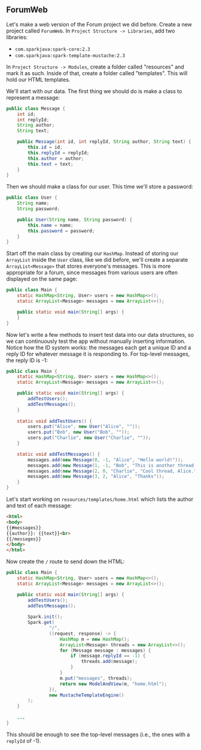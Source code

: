 ## ForumWeb

Let's make a web version of the Forum project we did before. Create a new project called `ForumWeb`. In `Project Structure -> Libraries`, add two libraries:

* `com.sparkjava:spark-core:2.3`
* `com.sparkjava:spark-template-mustache:2.3`

In `Project Structure -> Modules`, create a folder called "resources" and mark it as such. Inside of that, create a folder called "templates". This will hold our HTML templates.

We'll start with our data. The first thing we should do is make a class to represent a message:

```java
public class Message {
    int id;
    int replyId;
    String author;
    String text;

    public Message(int id, int replyId, String author, String text) {
        this.id = id;
        this.replyId = replyId;
        this.author = author;
        this.text = text;
    }
}
```

Then we should make a class for our user. This time we'll store a password:

```java
public class User {
    String name;
    String password;

    public User(String name, String password) {
        this.name = name;
        this.password = password;
    }
}
```

Start off the main class by creating our `HashMap`. Instead of storing our `ArrayList` inside the `User` class, like we did before, we'll create a separate `ArrayList<Message>` that stores everyone's messages. This is more appropriate for a forum, since messages from various users are often displayed on the same page:

```java
public class Main {
    static HashMap<String, User> users = new HashMap<>();
    static ArrayList<Message> messages = new ArrayList<>();

    public static void main(String[] args) {
    }
}
```

Now let's write a few methods to insert test data into our data structures, so we can continuously test the app without manually inserting information. Notice how the ID system works: the messages each get a unique ID and a reply ID for whatever message it is responding to. For top-level messages, the reply ID is -1:

```java
public class Main {
    static HashMap<String, User> users = new HashMap<>();
    static ArrayList<Message> messages = new ArrayList<>();

    public static void main(String[] args) {
        addTestUsers();
        addTestMessages();
    }
    
    static void addTestUsers() {
        users.put("Alice", new User("Alice", ""));
        users.put("Bob", new User("Bob", ""));
        users.put("Charlie", new User("Charlie", ""));
    }

    static void addTestMessages() {
        messages.add(new Message(0, -1, "Alice", "Hello world!"));
        messages.add(new Message(1, -1, "Bob", "This is another thread!"));
        messages.add(new Message(2, 0, "Charlie", "Cool thread, Alice."));
        messages.add(new Message(3, 2, "Alice", "Thanks"));
    }
}
```

Let's start working on `resources/templates/home.html` which lists the author and text of each message:

```html
<html>
<body>
{{#messages}}
{{author}}: {{text}}<br>
{{/messages}}
</body>
</html>
```

Now create the `/` route to send down the HTML:

```java
public class Main {
    static HashMap<String, User> users = new HashMap<>();
    static ArrayList<Message> messages = new ArrayList<>();

    public static void main(String[] args) {
        addTestUsers();
        addTestMessages();
        
        Spark.init();
        Spark.get(
                "/",
                ((request, response) -> {
                    HashMap m = new HashMap();
                    ArrayList<Message> threads = new ArrayList<>();
                    for (Message message : messages) {
                        if (message.replyId == -1) {
                            threads.add(message);
                        }
                    }
                    m.put("messages", threads);
                    return new ModelAndView(m, "home.html");
                }),
                new MustacheTemplateEngine()
        );
    }
    
    ...
}
```

This should be enough to see the top-level messages (i.e., the ones with a `replyId` of -1).

